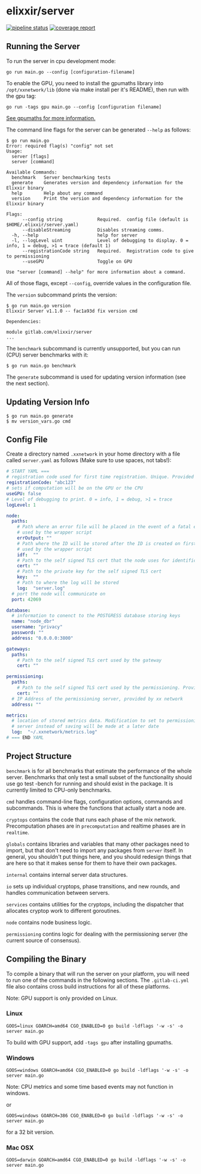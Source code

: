 # elixxir/server

[![pipeline status](https://gitlab.com/elixxir/server/badges/master/pipeline.svg)](https://gitlab.com/elixxir/server/commits/master)
[![coverage report](https://gitlab.com/elixxir/server/badges/master/coverage.svg)](https://gitlab.com/elixxir/server/commits/master)

## Running the Server

To run the server in cpu development mode:

```
go run main.go --config [configuration-filename]
```

To enable the GPU, you need to install the gpumaths library into
`/opt/xxnetwork/lib` (done via make install per it's README), then
run with the gpu tag:

```
go run -tags gpu main.go --config [configuration filename]
```

[See gpumaths for more information.](https://gitlab.com/elixxir/gpumaths)

The command line flags for the server can be generated `--help` as follows:

```
$ go run main.go
Error: required flag(s) "config" not set
Usage:
  server [flags]
  server [command]

Available Commands:
  benchmark   Server benchmarking tests
  generate    Generates version and dependency information for the Elixxir binary
  help        Help about any command
  version     Print the version and dependency information for the Elixxir binary

Flags:
      --config string             Required.  config file (default is $HOME/.elixxir/server.yaml)
      --disableStreaming          Disables streaming comms.
  -h, --help                      help for server
  -l, --logLevel uint             Level of debugging to display. 0 = info, 1 = debug, >1 = trace (default 1)
      --registrationCode string   Required.  Registration code to give to permissioning
      --useGPU                    Toggle on GPU

Use "server [command] --help" for more information about a command.
```

All of those flags, except `--config`, override values in the configuration
file.

The `version` subcommand prints the version:

```
$ go run main.go version
Elixxir Server v1.1.0 -- fac1a93d fix version cmd

Dependencies:

module gitlab.com/elixxir/server
...
```

The `benchmark` subcommand is currently unsupported, but you can run (CPU)
server benchmarks with it:

```
$ go run main.go benchmark
```

The `generate` subcommand is used for updating version information (see the
next section).

## Updating Version Info
```
$ go run main.go generate
$ mv version_vars.go cmd
```

## Config File

Create a directory named `.xxnetwork` in your home directory with a file
called `server.yaml` as follows (Make sure to use spaces, not tabs!):

``` yaml
# START YAML ===
# registration code used for first time registration. Unique. Provided by xx network
registrationCode: "abc123"
# sets if computation will be on the GPU or the CPU
useGPU: false
# Level of debugging to print. 0 = info, 1 = debug, >1 = trace
logLevel: 1

node:
  paths:
    # Path where an error file will be placed in the event of a fatal error
    # used by the wrapper script
    errOutput: ""
    # Path where the ID will be stored after the ID is created on first run
    # used by the wrapper script
    idf:  ""
    # Path to the self signed TLS cert that the node uses for identification
    cert: ""
    # Path to the private key for the self signed TLS cert 
    key:  ""
    # Path to where the log will be stored
    log:  "server.log"
  # port the node will communicate on
  port: 42069

database:
  # information to conenct to the POSTGRESS database storing keys
  name: "node_dbr"
  username: "privacy"
  password: ""
  address: "0.0.0.0:3800"

gateways:
  paths:
    # Path to the self signed TLS cert used by the gateway
    cert: ""

permissioning:
  paths:
    # Path to the self signed TLS cert used by the permissioning. Provided by xx network
    cert: ""
  # IP Address of the permissioning server, provided by xx network
  address: ""

metrics:
  # location of stored metrics data. Modification to set to permissioning
  # server instead of saving will be made at a later date
  log:  "~/.xxnetwork/metrics.log"
# === END YAML
```

## Project Structure

`benchmark` is for all benchmarks that estimate the performance of the
whole server. Benchmarks that only test a small subset of the
functionality should use go test -bench for running and should exist
in the package. It is currently limited to CPU-only benchmarks.

`cmd` handles command-line flags, configuration options, commands and
subcommands. This is where the functions that actually start a node
are.

`cryptops` contains the code that runs each phase of the mix network.
Precomputation phases are in `precomputation` and realtime phases are
in `realtime`.

`globals` contains libraries and variables that many other packages
need to import, but that don't need to import any packages from
`server` itself. In general, you shouldn't put things here, and you
should redesign things that are here so that it makes sense for them
to have their own packages.

`internal` contains internal server data structures.

`io` sets up individual cryptops, phase transitions, and new rounds,
and handles communication between servers.

`services` contains utilities for the cryptops, including the
dispatcher that allocates cryptop work to different goroutines.

`node` contains node business logic.

`permissioning` contins logic for dealing with the permissioning server
(the current source of consensus).

## Compiling the Binary

To compile a binary that will run the server on your platform,
you will need to run one of the commands in the following sections.
The `.gitlab-ci.yml` file also contains cross build instructions
for all of these platforms.

Note: GPU support is only provided on Linux.

### Linux

```
GOOS=linux GOARCH=amd64 CGO_ENABLED=0 go build -ldflags '-w -s' -o server main.go
```

To build with GPU support, add `-tags gpu` after installing gpumaths.

### Windows

```
GOOS=windows GOARCH=amd64 CGO_ENABLED=0 go build -ldflags '-w -s' -o server main.go
```

Note: CPU metrics and some time based events may not function in windows.

or

```
GOOS=windows GOARCH=386 CGO_ENABLED=0 go build -ldflags '-w -s' -o server main.go
```

for a 32 bit version.

### Mac OSX

```
GOOS=darwin GOARCH=amd64 CGO_ENABLED=0 go build -ldflags '-w -s' -o server main.go
```
